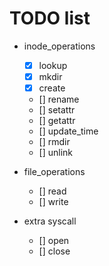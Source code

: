 # TODO list
- inode_operations
    - [x] lookup
    - [x] mkdir
    - [x] create
    - [] rename
    - [] setattr
    - [] getattr
    - [] update_time
    - [] rmdir
    - [] unlink

- file_operations    
    - [] read
    - [] write

- extra syscall
    - [] open
    - [] close
    
